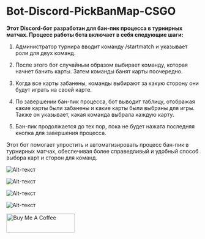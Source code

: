 # Bot-Discord-PickBanMap-CSGO

**Этот Discord-бот разработан для бан-пик процесса в турнирных матчах. Процесс работы бота включает в себя следующие шаги:**

1. Администратор турнира вводит команду /startmatch и указывает роли для двух команд.

2. После этого бот случайным образом выбирает команду, которая начнет банить карты. Затем команды банят карты поочередно.

3. Когда все карты забанены, команды выбирают за какую сторону они будут играть на своей карте.

4. По завершении бан-пик процесса, бот выводит таблицу, отображая какие карты были забанены и какие карты были выбраны для игры. Также он указывает, какая команда выбрала каждую карту.

5. Бан-пик продолжается до тех пор, пока не будет нажата последняя кнопка для завершения процесса.

Этот бот помогает упростить и автоматизировать процесс бан-пик в турнирных матчах, обеспечивая более справедливый и удобный способ выбора карт и сторон для команд.

![Alt-текст](https://github.com/Uximy/Bot-Discord-PickBanMap-CSGO/blob/main/screenshot/image_2023-01-20_23-13-53.png?raw=true)

![Alt-текст](https://github.com/Uximy/Bot-Discord-PickBanMap-CSGO/blob/main/screenshot/image_2023-01-22_00-17-42.png?raw=true)

![Alt-текст](https://github.com/Uximy/Bot-Discord-PickBanMap-CSGO/blob/main/screenshot/photo_2023-01-22_00-17-59%20(2).jpg?raw=true)

![Alt-текст](https://github.com/Uximy/Bot-Discord-PickBanMap-CSGO/blob/main/screenshot/photo_2023-01-22_00-17-59.jpg?raw=true)


<a href="https://www.buymeacoffee.com/uximy" target="_blank"><img src="https://cdn.buymeacoffee.com/buttons/v2/default-yellow.png" alt="Buy Me A Coffee" style="height: 50px !important;width: 178px !important;" ></a>
